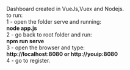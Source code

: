 
Dashboard created in VueJs,Vuex and Nodejs.
<br>
to run:
<br>
1 - open the folder serve and running:<br>
  <b>node app.js</b><br>
2 - go back to root folder and run:<br>
  <b>npm run serve</b> <br>
3 - open the browser and type:<br>
  <b>http://localhost:8080 or  http://youip:8080 </b><br>
4 - go to register.
